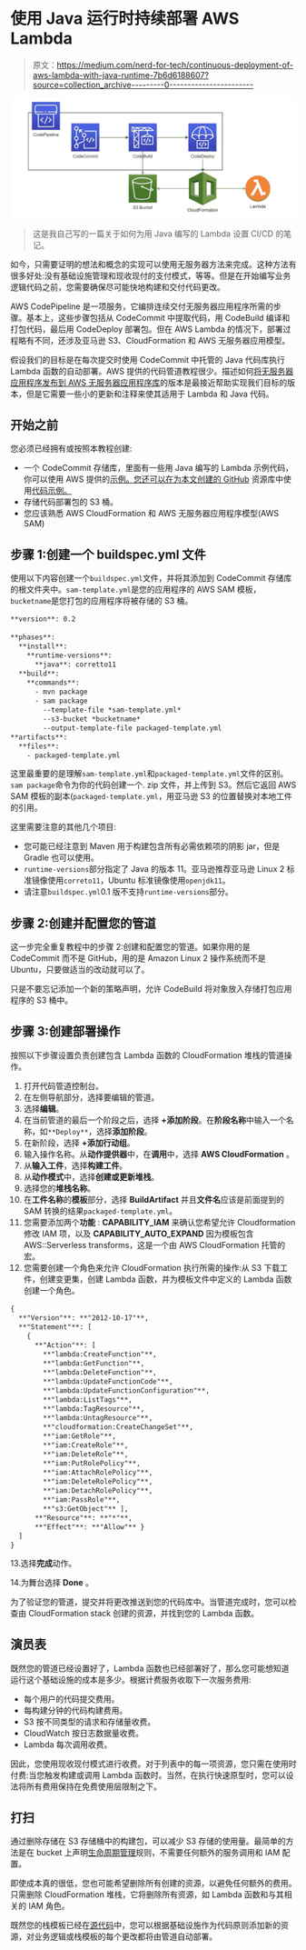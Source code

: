 # 使用 Java 运行时持续部署 AWS Lambda

> 原文：<https://medium.com/nerd-for-tech/continuous-deployment-of-aws-lambda-with-java-runtime-7b6d6188607?source=collection_archive---------0----------------------->

![](img/f15e2f6539d1b7f1791a73455fe5d548.png)

> 这是我自己写的一篇关于如何为用 Java 编写的 Lambda 设置 CI/CD 的笔记。

如今，只需要证明的想法和概念的实现可以使用无服务器方法来完成。这种方法有很多好处:没有基础设施管理和现收现付的支付模式，等等。但是在开始编写业务逻辑代码之前，您需要确保尽可能快地构建和交付代码更改。

AWS CodePipeline 是一项服务，它编排连续交付无服务器应用程序所需的步骤。基本上，这些步骤包括从 CodeCommit 中提取代码，用 CodeBuild 编译和打包代码，最后用 CodeDeploy 部署包。但在 AWS Lambda 的情况下，部署过程略有不同，还涉及亚马逊 S3、CloudFormation 和 AWS 无服务器应用模型。

假设我们的目标是在每次提交时使用 CodeCommit 中托管的 Java 代码库执行 Lambda 函数的自动部署。AWS 提供的代码管道教程很少。描述如何[将无服务器应用程序发布到 AWS 无服务器应用程序库](https://docs.aws.amazon.com/codepipeline/latest/userguide/tutorials-serverlessrepo-auto-publish.html)的版本是最接近帮助实现我们目标的版本，但是它需要一些小的更新和注释来使其适用于 Lambda 和 Java 代码。

## 开始之前

您必须已经拥有或按照本教程创建:

*   一个 CodeCommit 存储库，里面有一些用 Java 编写的 Lambda 示例代码，你可以使用 AWS 提供的[示例。您还可以在为本文创建的 GitHub](https://github.com/awsdocs/aws-lambda-developer-guide/tree/main/sample-apps/java-basic) 资源库中使用[代码示例。](https://github.com/antonbakalets/demo-aws-lambda-ci-cd)
*   存储代码部署包的 S3 桶。
*   您应该熟悉 AWS CloudFormation 和 AWS 无服务器应用程序模型(AWS SAM)

## 步骤 1:创建一个 buildspec.yml 文件

使用以下内容创建一个`buildspec.yml`文件，并将其添加到 CodeCommit 存储库的根文件夹中。`sam-template.yml`是您的应用程序的 AWS SAM 模板，`bucketname`是您打包的应用程序将被存储的 S3 桶。

```
**version**: 0.2

**phases**:
  **install**:
    **runtime-versions**:
      **java**: corretto11
  **build**:
    **commands**:
      - mvn package
      - sam package 
        --template-file *sam-template.yml* 
        --s3-bucket *bucketname* 
        --output-template-file packaged-template.yml
**artifacts**:
  **files**:
    - packaged-template.yml
```

这里最重要的是理解`sam-template.yml`和`packaged-template.yml`文件的区别。`sam package`命令为你的代码创建一个. zip 文件，并上传到 S3。然后它返回 AWS SAM 模板的副本(`packaged-template.yml`，用亚马逊 S3 的位置替换对本地工件的引用。

这里需要注意的其他几个项目:

*   您可能已经注意到 Maven 用于构建包含所有必需依赖项的阴影 jar，但是 Gradle 也可以使用。
*   `runtime-versions`部分指定了 Java 的版本 11。亚马逊推荐亚马逊 Linux 2 标准镜像使用`correto11`，Ubuntu 标准镜像使用`openjdk11`。
*   请注意`buildspec.yml`0.1 版不支持`runtime-versions`部分。

## 步骤 2:创建并配置您的管道

这一步完全重复教程中的步骤 2:创建和配置您的管道。如果你用的是 CodeCommit 而不是 GitHub，用的是 Amazon Linux 2 操作系统而不是 Ubuntu，只要做适当的改动就可以了。

只是不要忘记添加一个新的策略声明，允许 CodeBuild 将对象放入存储打包应用程序的 S3 桶中。

## 步骤 3:创建部署操作

按照以下步骤设置负责创建包含 Lambda 函数的 CloudFormation 堆栈的管道操作。

1.  打开代码管道控制台。
2.  在左侧导航部分，选择要编辑的管道。
3.  选择**编辑**。
4.  在当前管道的最后一个阶段之后，选择 **+添加阶段**。在**阶段名称**中输入一个名称，如`**Deploy**`，选择**添加阶段**。
5.  在新阶段，选择 **+添加行动组**。
6.  输入操作名称。从**动作提供器**中，在**调用**中，选择 **AWS CloudFormation** 。
7.  从**输入工件**，选择**构建工件**。
8.  从**动作模式**中，选择**创建或更新堆栈**。
9.  选择您的**堆栈名称**。
10.  在**工件名称**的**模板**部分，选择 **BuildArtifact** 并且**文件名**应该是前面提到的 SAM 转换的结果`packaged-template.yml`。
11.  您需要添加两个**功能** : **CAPABILITY_IAM** 来确认您希望允许 Cloudformation 修改 IAM 项，以及 **CAPABILITY_AUTO_EXPAND** 因为模板包含 AWS::Serverless transforms，这是一个由 AWS CloudFormation 托管的宏。
12.  您需要创建一个角色来允许 CloudFormation 执行所需的操作:从 S3 下载工件，创建变更集，创建 Lambda 函数，并为模板文件中定义的 Lambda 函数创建一个角色。

```
{
  **"Version"**: **"2012-10-17"**,
  **"Statement"**: [
    {
      **"Action"**: [
        **"lambda:CreateFunction"**,
        **"lambda:GetFunction"**,
        **"lambda:DeleteFunction"**,
        **"lambda:UpdateFunctionCode"**,
        **"lambda:UpdateFunctionConfiguration"**,
        **"lambda:ListTags"**,
        **"lambda:TagResource"**,
        **"lambda:UntagResource"**,
        **"cloudformation:CreateChangeSet"**,
        **"iam:GetRole"**,
        **"iam:CreateRole"**,
        **"iam:DeleteRole"**,
        **"iam:PutRolePolicy"**,
        **"iam:AttachRolePolicy"**,
        **"iam:DeleteRolePolicy"**,
        **"iam:DetachRolePolicy"**,
        **"iam:PassRole"**,
        **"s3:GetObject"** ],
      **"Resource"**: **"*"**,
      **"Effect"**: **"Allow"** }
  ]
}
```

13.选择**完成**动作。

14.为舞台选择 **Done** 。

为了验证您的管道，提交并将更改推送到您的代码库中。当管道完成时，您可以检查由 CloudFormation stack 创建的资源，并找到您的 Lambda 函数。

## 演员表

既然您的管道已经设置好了，Lambda 函数也已经部署好了，那么您可能想知道运行这个基础设施的成本是多少。根据计费服务收取下一次服务费用:

*   每个用户的代码提交费用。
*   每构建分钟的代码构建费用。
*   S3 按不同类型的请求和存储量收费。
*   CloudWatch 按日志数据量收费。
*   Lambda 每次调用收费。

因此，您使用现收现付模式进行收费。对于列表中的每一项资源，您只需在使用时付费:当您触发构建或调用 Lambda 函数时。当然，在执行快速原型时，您可以设法将所有费用保持在免费使用层限制之下。

## 打扫

通过删除存储在 S3 存储桶中的构建包，可以减少 S3 存储的使用量。最简单的方法是在 bucket 上声明[生命周期管理](https://docs.aws.amazon.com/AmazonS3/latest/dev/object-lifecycle-mgmt.html)规则，不需要任何额外的服务调用和 IAM 配置。

即使成本真的很低，您也可能希望删除所有创建的资源，以避免任何额外的费用。只需删除 CloudFormation 堆栈，它将删除所有资源，如 Lambda 函数和与其相关的 IAM 角色。

既然您的栈模板已经在[源代码](https://github.com/antonbakalets/demo-aws-lambda-ci-cd)中，您可以根据基础设施作为代码原则添加新的资源，对业务逻辑或栈模板的每个更改都将由管道自动部署。